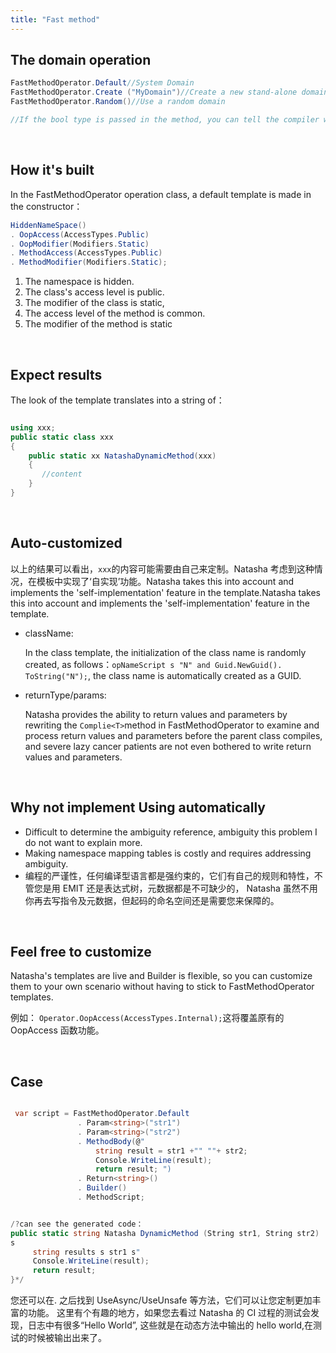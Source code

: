 ```yaml
---
title: "Fast method"
---
```


## The domain operation

```cs
FastMethodOperator.Default//System Domain
FastMethodOperator.Create ("MyDomain")//Create a new stand-alone domain
FastMethodOperator.Random()//Use a random domain

//If the bool type is passed in the method, you can tell the compiler whether to compile into a DLL file, which is compiled to memory by default.
```

<br/>

## How it's built

In the FastMethodOperator operation class, a default template is made in the constructor：

```cs
HiddenNameSpace()
. OopAccess(AccessTypes.Public)
. OopModifier(Modifiers.Static)
. MethodAccess(AccessTypes.Public)
. MethodModifier(Modifiers.Static);
```

1. The namespace is hidden.
1. The class's access level is public.
1. The modifier of the class is static,
1. The access level of the method is common.
1. The modifier of the method is static

<br/>

## Expect results

The look of the template translates into a string of：

```cs

using xxx;
public static class xxx
{
    public static xx NatashaDynamicMethod(xxx)
    {
       //content
    }
}

```

<br/>

## Auto-customized

以上的结果可以看出，`xxx`的内容可能需要由自己来定制。Natasha 考虑到这种情况，在模板中实现了‘自实现’功能。Natasha takes this into account and implements the 'self-implementation' feature in the template.Natasha takes this into account and implements the 'self-implementation' feature in the template.

- className:

  In the class template, the initialization of the class name is randomly created, as follows：`opNameScript s "N" and Guid.NewGuid(). ToString("N");`, the class name is automatically created as a GUID.

- returnType/params:

  Natasha provides the ability to return values and parameters by rewriting the `Complie<T>`method in FastMethodOperator to examine and process return values and parameters before the parent class compiles, and severe lazy cancer patients are not even bothered to write return values and parameters.

<br/>

## Why not implement Using automatically

- Difficult to determine the ambiguity reference, ambiguity this problem I do not want to explain more.
- Making namespace mapping tables is costly and requires addressing ambiguity.
- 编程的严谨性，任何编译型语言都是强约束的，它们有自己的规则和特性，不管您是用 EMIT 还是表达式树，元数据都是不可缺少的， Natasha 虽然不用你再去写指令及元数据，但起码的命名空间还是需要您来保障的。

<br/>

## Feel free to customize

Natasha's templates are live and Builder is flexible, so you can customize them to your own scenario without having to stick to FastMethodOperator templates.

例如： `Operator.OopAccess(AccessTypes.Internal);`这将覆盖原有的 OopAccess 函数功能。

<br/>

## Case

```cs

 var script = FastMethodOperator.Default
               . Param<string>("str1")
               . Param<string>("str2")
               . MethodBody(@"
                   string result = str1 +"" ""+ str2;
                   Console.WriteLine(result);
                   return result; ")
               . Return<string>()
               . Builder()
               . MethodScript;


/?can see the generated code：
public static string Natasha DynamicMethod (String str1, String str2)
s
     string results s str1 s"
     Console.WriteLine(result);
     return result;
}*/

```

您还可以在. 之后找到 UseAsync/UseUnsafe 等方法，它们可以让您定制更加丰富的功能。 这里有个有趣的地方，如果您去看过 Natasha 的 CI 过程的测试会发现，日志中有很多“Hello World”, 这些就是在动态方法中输出的 hello world,在测试的时候被输出出来了。

